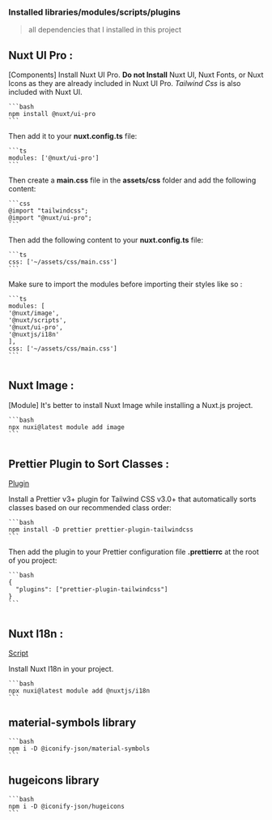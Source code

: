 ### Installed libraries/modules/scripts/plugins

> all dependencies that I installed in this project

## Nuxt UI Pro :

[Components] Install Nuxt UI Pro. **Do not Install** Nuxt UI, Nuxt Fonts, or Nuxt Icons as they are already included in Nuxt UI Pro. _Tailwind Css_ is also included with Nuxt UI.

    ```bash
    npm install @nuxt/ui-pro
    ```

Then add it to your **nuxt.config.ts** file:

    ```ts
    modules: ['@nuxt/ui-pro']
    ```

Then create a **main.css** file in the **assets/css** folder and add the following content:

    ```css
    @import "tailwindcss";
    @import "@nuxt/ui-pro";
    ```

Then add the following content to your **nuxt.config.ts** file:

    ```ts
    css: ['~/assets/css/main.css']
    ```

Make sure to import the modules before importing their styles like so :

    ```ts
    modules: [
    '@nuxt/image',
    '@nuxt/scripts',
    '@nuxt/ui-pro',
    '@nuxtjs/i18n'
    ],
    css: ['~/assets/css/main.css']
    ```

#

## Nuxt Image :

[Module] It's better to install Nuxt Image while installing a Nuxt.js project.

    ```bash
    npx nuxi@latest module add image
    ```

#

## Prettier Plugin to Sort Classes :

[Plugin](https://tailwindcss.com/blog/automatic-class-sorting-with-prettier#how-classes-are-sorted)

Install a Prettier v3+ plugin for Tailwind CSS v3.0+ that automatically sorts classes based on our recommended class order:

    ```bash
    npm install -D prettier prettier-plugin-tailwindcss
    ```

Then add the plugin to your Prettier configuration file **.prettierrc** at the root of you project:

    ```bash
    {
      "plugins": ["prettier-plugin-tailwindcss"]
    }
    ```

#

## Nuxt I18n :

[Script](https://i18n.nuxtjs.org/docs/getting-started)

Install Nuxt I18n in your project.

    ```bash
    npx nuxi@latest module add @nuxtjs/i18n
    ```

## material-symbols library

    ```bash
    npm i -D @iconify-json/material-symbols
    ```

## hugeicons library

    ```bash
    npm i -D @iconify-json/hugeicons
    ```

